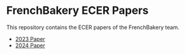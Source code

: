 # FrenchBakery ECER Papers

This repository contains the ECER papers of the FrenchBakery team.

- [2023 Paper](2023_paper/Paper_TheRoleOfPasswordsInCybersecurity.pdf)
- [2024 Paper](2024_paper/)